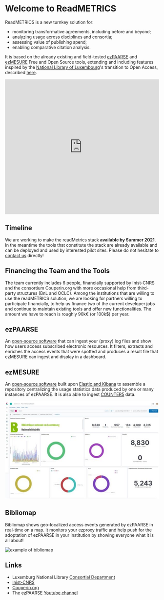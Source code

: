 # Welcome to ReadMETRICS
ReadMETRICS is a new turnkey solution for:
- monitoring transformative agreements, including before and beyond; 
- analyzing usage across disciplines and consortia; 
- assessing value of publishing spend; 
- enabling comparative citation analysis. 

It is based on the already existing and field-tested [ezPAARSE](https://www.ezpaarse.org) and [ezMESURE](https://ezmesure.couperin.org) Free and Open Source tools, extending and including features inspired by the [National Library of Luxembourg](https://bnl.public.lu/)'s transition to Open Access, described [here](https://www.consortium.lu/?page_id=6334).

<iframe frameborder="0" style="width:100%;height:440px;" src="https://viewer.diagrams.net/?p=anim&highlight=0000ff&edit=_blank&layers=1&nav=1&title=2020-10-08-readmetrics-architecture.drawio#Uhttps%3A%2F%2Fdrive.google.com%2Fuc%3Fid%3D1-IVxBpzs6TXC1M-Q6pYoAu_OYUG2PQe1%26export%3Ddownload"></iframe>

## Timeline
We are working to make the readMetrics stack **available by Summer 2021**. In the meantime the tools that constitute the stack are already available and can be deployed and used by interested pilot sites. Please do not hesitate to [contact us](mailto:readmetrics@couperin.org) directly!  

## Financing the Team and the Tools
The team currently includes 6 people, financially supported by Inist-CNRS and the consortium Couperin.org with more occasional help from third-party structures (BnL and OCLC).
Among the institutions that are willing to use the readMETRICS solution, we are looking for partners willing to participate financially, to help us finance two of the current developer jobs and continue to maintain existing tools and offer new functionalities. The amount we have to reach is roughly 90k€ (or 100k$) per year.

## ezPAARSE
An [open-source software](https://github.com/ezpaarse-project/ezpaarse) that can ingest your (proxy) log files and show how users access subscribed electronic resources.
It filters, extracts and enriches the access events that were spotted and produces a result file that ezMESURE can ingest and display in a dashboard.

## ezMESURE
An [open-source software](https://github.com/ezpaarse-project/ezmesure/) built upon [Elastic and Kibana](https://www.elastic.co/) to assemble a repository centralizing the usage statistics data produced by one or many instances of ezPAARSE. It is also able to ingest [COUNTER5](https://www.projectcounter.org/code-of-practice-five-sections/abstract/) data.   


![example of an ezMesure dashboard](/assets/ezmesure_dashboard.png)

## Bibliomap
Bibliomap shows geo-localized access events generated by ezPAARSE in real-time on a map. It monitors your ezproxy traffic and help push for the adoptation of ezPAARSE in your institution by showing everyone what it is all about!

![example of bibliomap](/assets/bibliomap.gif)

## Links
- Luxemburg National Library [Consortial Department](https://www.consortium.lu/)
- [Inist-CNRS](https://www.inist.fr)
- [Couperin.org](https://www.couperin.org)
- The ezPAARSE [Youtube channel](https://www.youtube.com/ezpaarse)


